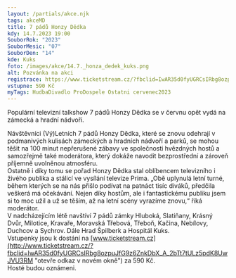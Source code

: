```yaml
---
layout: /partials/akce.njk
tags: akceMD
title: 7 pádů Honzy Dědka
kdy: 14.7.2023 19:00
SouborRok: "2023"
SouborMesic: "07"
SouborDen: "14"
kde: Kuks
foto: /images/akce/14.7._honza_dedek_kuks.png
alt: Pozvánka na akci
registrace: https://www.ticketstream.cz/?fbclid=IwAR35d0fyUGRCsIRbg8ozpuJfG9z6ZnkDbX_A_2bTt7tULz5pdK8UwJVU3RM
vstupne: 590 Kč
myTags: HudbaDivadlo ProDospele Ostatni cervenec2023
---
```

<!--StartFragment-->

Populární televizní talkshow 7 pádů Honzy Dědka se v červnu opět vydá na zámecká a hradní nádvoří.

Návštěvníci (Vý)Letních 7 pádů Honzy Dědka, které se znovu odehrají v podmanivých kulisách zámeckých a hradních nádvoří a parků, se mohou těšit na 100 minut nepřerušené zábavy ve společnosti hvězdných hostů a samozřejmě také moderátora, který dokáže navodit bezprostřední a zároveň příjemně uvolněnou atmosféru.\
Ostatně i díky tomu se pořad Honzy Dědka stal oblíbencem televizního i živého publika a stálicí ve vysílání televize Prima. „Obě uplynulá letní turné, během kterých se na nás přišlo podívat na patnáct tisíc diváků, předčila veškerá má očekávání. Nejen díky hostům, ale i fantastickému publiku jsem si to moc užil a už se těším, až na letní scény vyrazíme znovu,“ říká moderátor.\
V nadcházejícím létě navštíví 7 pádů zámky Hluboká, Slatiňany, Krásný Dvůr, Milotice, Kravaře, Moravská Třebová, Třeboň, Kačina, Nebílovy, Duchcov a Sychrov. Dále Hrad Špilberk a Hospitál Kuks.\
Vstupenky jsou k dostání na [www.ticketstream.cz](http://www.ticketstream.cz/?fbclid=IwAR35d0fyUGRCsIRbg8ozpuJfG9z6ZnkDbX_A_2bTt7tULz5pdK8UwJVU3RM "otevře odkaz v novém okně") za 590 Kč.\
Hosté budou oznámeni.

<!--EndFragment-->